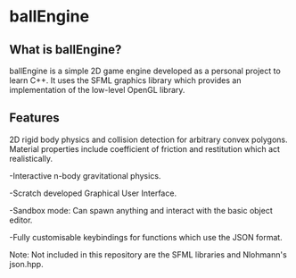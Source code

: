 # ballEngine

## What is ballEngine?

ballEngine is a simple 2D game engine developed as a personal project to learn C++. It uses the SFML graphics library which provides an implementation of the low-level OpenGL library.

## Features

2D rigid body physics and collision detection for arbitrary convex polygons. Material properties include coefficient of friction and restitution which act realistically.

-Interactive n-body gravitational physics.

-Scratch developed Graphical User Interface.

-Sandbox mode: Can spawn anything and interact with the basic object editor.

-Fully customisable keybindings for functions which use the JSON format.





Note: Not included in this repository are the SFML libraries and Nlohmann's json.hpp.
